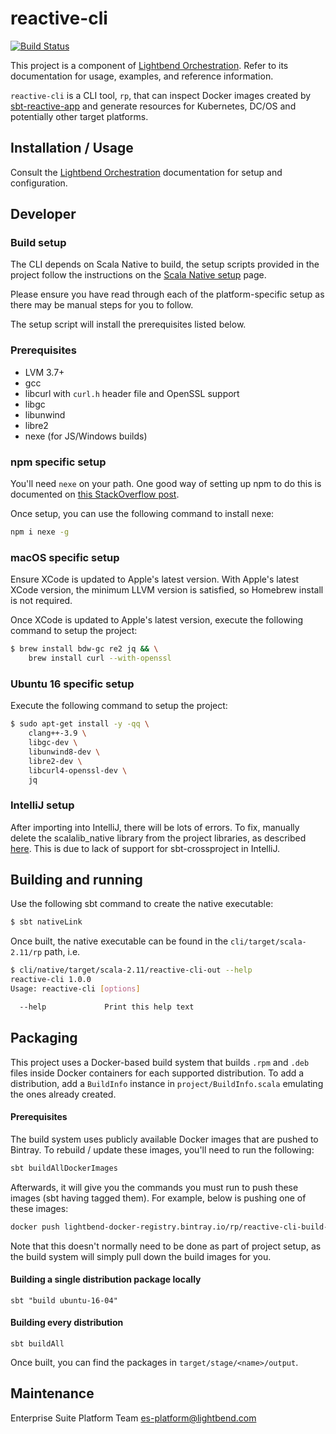 # reactive-cli

[![Build Status](https://api.travis-ci.org/lightbend/reactive-cli.png?branch=master)](https://travis-ci.org/lightbend/reactive-cli)

This project is a component of [Lightbend Orchestration](https://developer.lightbend.com/docs/lightbend-orchestration/latest/). Refer to its documentation for usage, examples, and reference information.

`reactive-cli` is a CLI tool, `rp`, that can inspect Docker images created by [sbt-reactive-app](https://github.com/lightbend/sbt-reactive-app) and generate resources for Kubernetes, DC/OS and potentially other target platforms.

## Installation / Usage

Consult the [Lightbend Orchestration](https://developer.lightbend.com/docs/lightbend-orchestration/latest/cli-installation.html#install-the-cli) documentation for setup and configuration.

## Developer

### Build setup

The CLI depends on Scala Native to build, the setup scripts provided in the project follow the instructions on the [Scala Native setup](http://www.scala-native.org/en/latest/user/setup.html#installing-clang-and-runtime-dependencies) page.

Please ensure you have read through each of the platform-specific setup as there may be manual steps for you to follow.

The setup script will install the prerequisites listed below.

### Prerequisites

* LVM 3.7+
* gcc
* libcurl with `curl.h` header file and OpenSSL support
* libgc
* libunwind
* libre2
* nexe (for JS/Windows builds)

### npm specific setup

You'll need `nexe` on your path. One good way of setting up npm to do this is documented on [this StackOverflow post](https://stackoverflow.com/questions/10081293/install-npm-into-home-directory-with-distribution-nodejs-package-ubuntu).

Once setup, you can use the following command to install nexe:

```bash
npm i nexe -g
```

### macOS specific setup

Ensure XCode is updated to Apple's latest version. With Apple's latest XCode version, the minimum LLVM version is satisfied, so Homebrew install is not required.

Once XCode is updated to Apple's latest version, execute the following command to setup the project:

```bash
$ brew install bdw-gc re2 jq && \
    brew install curl --with-openssl
```

### Ubuntu 16 specific setup

Execute the following command to setup the project:

```bash
$ sudo apt-get install -y -qq \
    clang++-3.9 \
    libgc-dev \
    libunwind8-dev \
    libre2-dev \
    libcurl4-openssl-dev \
    jq
```

### IntelliJ setup

After importing into IntelliJ, there will be lots of errors. To fix, manually delete the scalalib_native
library from the project libraries, as described [here](https://github.com/twitter/rsc/issues/13#issuecomment-345429964).
This is due to lack of support for sbt-crossproject in IntelliJ.

## Building and running

Use the following sbt command to create the native executable:

```bash
$ sbt nativeLink
```

Once built, the native executable can be found in the `cli/target/scala-2.11/rp` path, i.e.

```bash
$ cli/native/target/scala-2.11/reactive-cli-out --help
reactive-cli 1.0.0
Usage: reactive-cli [options]

  --help             Print this help text
```

## Packaging

This project uses a Docker-based build system that builds `.rpm` and `.deb` files inside Docker containers for each
supported distribution. To add a distribution, add a `BuildInfo` instance in `project/BuildInfo.scala` emulating
the ones already created.

#### Prerequisites

The build system uses publicly available Docker images that are pushed to Bintray. To rebuild / update these images,
you'll need to run the following:

```bash
sbt buildAllDockerImages
```

Afterwards, it will give you the commands you must run to push these images (sbt having tagged them). For example,
below is pushing one of these images:

```bash
docker push lightbend-docker-registry.bintray.io/rp/reactive-cli-build-debian-9
```

Note that this doesn't normally need to be done as part of project setup, as the build system will simply pull down
the build images for you.

#### Building a single distribution package locally

```
sbt "build ubuntu-16-04"
```

#### Building every distribution

```
sbt buildAll
```

Once built, you can find the packages in `target/stage/<name>/output`.

## Maintenance

Enterprise Suite Platform Team <es-platform@lightbend.com>
